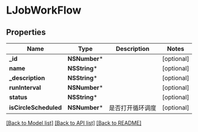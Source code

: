 # LJobWorkFlow

## Properties
Name | Type | Description | Notes
------------ | ------------- | ------------- | -------------
**_id** | **NSNumber*** |  | [optional] 
**name** | **NSString*** |  | [optional] 
**_description** | **NSString*** |  | [optional] 
**runInterval** | **NSNumber*** |  | [optional] 
**status** | **NSString*** |  | [optional] 
**isCircleScheduled** | **NSNumber*** | 是否打开循环调度 | [optional] 

[[Back to Model list]](../README.md#documentation-for-models) [[Back to API list]](../README.md#documentation-for-api-endpoints) [[Back to README]](../README.md)


